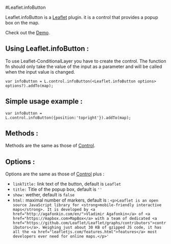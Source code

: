 #Leaflet.infoButton

Leaflet.infoButton is a [Leaflet](https://github.com/Leaflet/Leaflet) plugin. it is a control that provides a popup box on the map.

Check out the [Demo](http://eclipse1979.github.io/Leaflet.infoButton/example/leaflet-infoButton.html).

## Using Leaflet.infoButton :

To use Leaflet-ConditionalLayer you have to create the control.  The function fn should only take the value of the input as a parameter and will be called when the input value is changed.

    var infoButton = L.control.infoButton(<Leaflet.infoButton options> options?).addTo(map);


## Simple usage example :

    var infoButton = L.control.infoButton({position:'topright'}).addTo(map);

## Methods :

Methods are the same as those of [Control](http://leafletjs.com/reference.html#control).

## Options :
Options are the same as those of [Control](http://leafletjs.com/reference.html#control) plus :
* `linkTitle:` link text of the button, default is `Leaflet`
* `title:` Title of the popup box, default is `''`
* `show:` wether, default is `false`
* `html:` maximal number of markers, default is :
`<p>Leaflet is an open source JavaScript library for <strong>mobile-friendly interactive maps</strong>. It is developed by <a href="http://agafonkin.com/en/">Vladimir Agafonkin</a> of <a href="https://mapbox.com>MapBox</a> with a team of dedicated <a href="https://github.com/Leaflet/Leaflet/graphs/contributors">contributors</a>. Weighing just about 30 KB of gzipped JS code, it has all the <a href="leafletjs.com/features.html">features</a> most developers ever need for online maps.</p>'`

